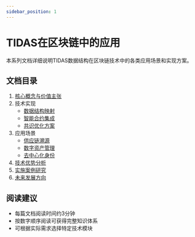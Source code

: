```yaml
---
sidebar_position: 1
---
```


# TIDAS在区块链中的应用

本系列文档详细说明TIDAS数据结构在区块链技术中的各类应用场景和实现方案。

## 文档目录

1. [核心概念与价值主张](overview.md)
2. 技术实现
   - [数据结构映射](data-mapping.md)
   - [智能合约集成](smart-contract.md)
   - [共识优化方案](consensus.md)
3. 应用场景
   - [供应链溯源](supply-chain.md)
   - [数字资产管理](asset-management.md)
   - [去中心化身份](decentralized-id.md)
4. [技术优势分析](advantages.md)
5. [实施案例研究](case-studies.md)
6. [未来发展方向](future.md)

## 阅读建议

- 每篇文档阅读时间约3分钟
- 按数字顺序阅读可获得完整知识体系
- 可根据实际需求选择特定技术模块
